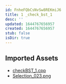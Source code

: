 ```yaml
---
id: FnheFQbCsNvSw8REKmiJ6
title: 1 _check_bst_1
desc: ''
updated: 1644767656957
created: 1644767656957
stub: false
isDir: true
---
```

## Imported Assets
- [checkBST_1.cpp](/assets/checkbst_1-f0KrPxtBw77j.cpp)
- [Selection_023.png](/assets/selection_023-EjXOXuEcbxzV.png)
